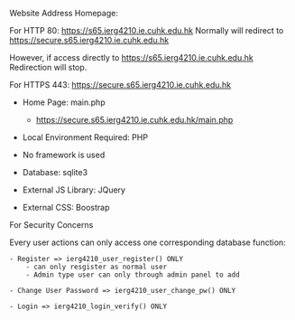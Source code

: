 Website Address Homepage: 

For HTTP 80:
https://s65.ierg4210.ie.cuhk.edu.hk Normally will redirect to https://secure.s65.ierg4210.ie.cuhk.edu.hk

However, if access directly to https://s65.ierg4210.ie.cuhk.edu.hk
Redirection will stop.

For HTTPS 443:
https://secure.s65.ierg4210.ie.cuhk.edu.hk

-   Home Page: main.php
    -   https://secure.s65.ierg4210.ie.cuhk.edu.hk/main.php

-   Local Environment Required: PHP

-   No framework is used

-   Database: sqlite3

-   External JS Library: JQuery

-   External CSS: Boostrap 

For Security Concerns

Every user actions can only access one corresponding database function:

    - Register => ierg4210_user_register() ONLY
        - can only resgister as normal user
        - Admin type user can only through admin panel to add

    - Change User Password => ierg4210_user_change_pw() ONLY

    - Login => ierg4210_login_verify() ONLY

